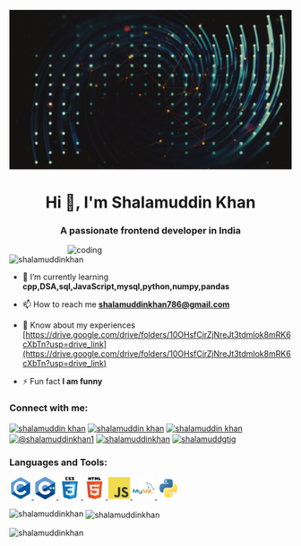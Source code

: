 ![logo](https://github.com/SHALAMUDDINKHAN/SHALAMUDDINKHAN/blob/main/github1.jpeg)

<h1 align="center">Hi 👋, I'm Shalamuddin Khan</h1>
<h3 align="center">A passionate frontend developer in India</h3>
<img align="right" alt="coding" width="400" src="https://user-images.githubusercontent.com/55389276/140866485-8fb1c876-9a8f-4d6a-98dc-08c4981eaf70.gif">
<p align="left"> <img src="https://komarev.com/ghpvc/?username=shalamuddinkhan&label=Profile%20views&color=0e75b6&style=flat" alt="shalamuddinkhan" /> </p>

- 🌱 I’m currently learning **cpp,DSA,sql,JavaScript,mysql,python,numpy,pandas**

- 📫 How to reach me **shalamuddinkhan786@gmail.com**

- 📄 Know about my experiences [https://drive.google.com/drive/folders/10OHsfCirZjNreJt3tdmlok8mRK6cXbTn?usp=drive_link](https://drive.google.com/drive/folders/10OHsfCirZjNreJt3tdmlok8mRK6cXbTn?usp=drive_link)

- ⚡ Fun fact **I am funny**

<h3 align="left">Connect with me:</h3>
<p align="left">
<a href="https://linkedin.com/in/shalamuddin khan" target="blank"><img align="center" src="https://raw.githubusercontent.com/rahuldkjain/github-profile-readme-generator/master/src/images/icons/Social/linked-in-alt.svg" alt="shalamuddin khan" height="30" width="40" /></a>
<a href="https://fb.com/shalamuddin khan" target="blank"><img align="center" src="https://raw.githubusercontent.com/rahuldkjain/github-profile-readme-generator/master/src/images/icons/Social/facebook.svg" alt="shalamuddin khan" height="30" width="40" /></a>
<a href="https://instagram.com/shalamuddin khan" target="blank"><img align="center" src="https://raw.githubusercontent.com/rahuldkjain/github-profile-readme-generator/master/src/images/icons/Social/instagram.svg" alt="shalamuddin khan" height="30" width="40" /></a>
<a href="https://www.hackerrank.com/@shalamuddinkhan1" target="blank"><img align="center" src="https://raw.githubusercontent.com/rahuldkjain/github-profile-readme-generator/master/src/images/icons/Social/hackerrank.svg" alt="@shalamuddinkhan1" height="30" width="40" /></a>
<a href="https://www.leetcode.com/shalamuddinkhan" target="blank"><img align="center" src="https://raw.githubusercontent.com/rahuldkjain/github-profile-readme-generator/master/src/images/icons/Social/leet-code.svg" alt="shalamuddinkhan" height="30" width="40" /></a>
<a href="https://auth.geeksforgeeks.org/user/shalamuddgtig" target="blank"><img align="center" src="https://raw.githubusercontent.com/rahuldkjain/github-profile-readme-generator/master/src/images/icons/Social/geeks-for-geeks.svg" alt="shalamuddgtig" height="30" width="40" /></a>
</p>

<h3 align="left">Languages and Tools:</h3>
<p align="left"> <a href="https://www.cprogramming.com/" target="_blank" rel="noreferrer"> <img src="https://raw.githubusercontent.com/devicons/devicon/master/icons/c/c-original.svg" alt="c" width="40" height="40"/> </a> <a href="https://www.w3schools.com/cpp/" target="_blank" rel="noreferrer"> <img src="https://raw.githubusercontent.com/devicons/devicon/master/icons/cplusplus/cplusplus-original.svg" alt="cplusplus" width="40" height="40"/> </a> <a href="https://www.w3schools.com/css/" target="_blank" rel="noreferrer"> <img src="https://raw.githubusercontent.com/devicons/devicon/master/icons/css3/css3-original-wordmark.svg" alt="css3" width="40" height="40"/> </a> <a href="https://www.w3.org/html/" target="_blank" rel="noreferrer"> <img src="https://raw.githubusercontent.com/devicons/devicon/master/icons/html5/html5-original-wordmark.svg" alt="html5" width="40" height="40"/> </a> <a href="https://developer.mozilla.org/en-US/docs/Web/JavaScript" target="_blank" rel="noreferrer"> <img src="https://raw.githubusercontent.com/devicons/devicon/master/icons/javascript/javascript-original.svg" alt="javascript" width="40" height="40"/> </a> <a href="https://www.mysql.com/" target="_blank" rel="noreferrer"> <img src="https://raw.githubusercontent.com/devicons/devicon/master/icons/mysql/mysql-original-wordmark.svg" alt="mysql" width="40" height="40"/> </a> <a href="https://www.python.org" target="_blank" rel="noreferrer"> <img src="https://raw.githubusercontent.com/devicons/devicon/master/icons/python/python-original.svg" alt="python" width="40" height="40"/> </a> </p>

<p><img align="left" src="https://github-readme-stats.vercel.app/api/top-langs?username=shalamuddinkhan&show_icons=true&locale=en&layout=compact" alt="shalamuddinkhan" /></p>

<p>&nbsp;<img align="center" src="https://github-readme-stats.vercel.app/api?username=shalamuddinkhan&show_icons=true&locale=en" alt="shalamuddinkhan" /></p>

<p><img align="center" src="https://github-readme-streak-stats.herokuapp.com/?user=shalamuddinkhan&" alt="shalamuddinkhan" /></p>
